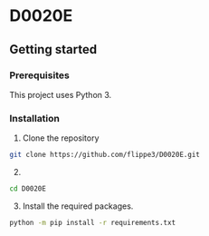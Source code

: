 # D0020E

## Getting started

### Prerequisites
This project uses Python 3.

### Installation
1. Clone the repository
```sh
git clone https://github.com/flippe3/D0020E.git
  ```
2.
```sh
cd D0020E
  ```
3. Install the required packages. 
```sh
python -m pip install -r requirements.txt
  ```
